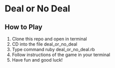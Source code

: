 # Deal or No Deal  
## How to Play  
1. Clone this repo and open in terminal  
2. CD into the file deal_or_no_deal
3. Type command ruby deal_or_no_deal.rb
4. Follow instructions of the game in your terminal
5. Have fun and good luck!

